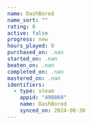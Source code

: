 ```yaml
---
name: DashBored
name_sort: ""
rating: 0
active: false
progress: new
hours_played: 0
purchased_on: .nan
started_on: .nan
beaten_on: .nan
completed_on: .nan
mastered_on: .nan
identifiers:
  - type: steam
    appid: "490860"
    name: DashBored
    synced_on: 2024-08-30
---
```

